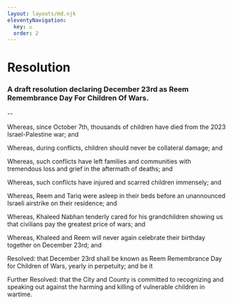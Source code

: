 ```yaml
---
layout: layouts/md.njk
eleventyNavigation:
  key: ⚖️
  order: 2
---
```

# Resolution

### A draft resolution declaring December 23rd as Reem Remembrance Day For Children Of Wars.
--

Whereas, since October 7th, thousands of children have died from the 2023 Israel-Palestine war; and

Whereas, during conflicts, children should never be collateral damage; and

Whereas, such conflicts have left families and communities with tremendous loss and grief in the aftermath of deaths; and

Whereas, such conflicts have injured and scarred children immensely; and

Whereas, Reem and Tariq were asleep in their beds before an unannounced Israeli airstrike on their residence; and 

Whereas, Khaleed Nabhan tenderly cared for his grandchildren showing us that civilians pay the greatest price of wars; and

Whereas, Khaleed and Reem will never again celebrate their birthday together on December 23rd; and

Resolved: that December 23rd shall be known as Reem Remembrance Day for Children of Wars, yearly in perpetuity; and be it

Further Resolved: that the City and County is committed to recognizing and speaking out against the harming and killing of vulnerable children in wartime.